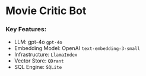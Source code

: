 # Movie Critic Bot 

### Key Features: 
- LLM: gpt-4o `gpt-4o`
- Embedding Model: OpenAI `text-embedding-3-small`
- Infrastructure: `LlamaIndex` 
- Vector Store: `QDrant`
- SQL Engine: `SQLite`